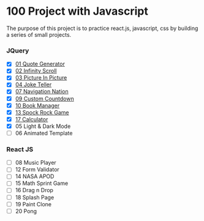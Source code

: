 # 100 Project with Javascript

The purpose of this project is to practice react.js, javascript, css by building a series of small projects.

### JQuery
- [X] [01 Quote Generator](https://github.com/krr0ption/frontend-practice/tree/main/qoute-generator)
- [X] [02 Infinity Scroll](https://github.com/Krr0ptioN/frontend-practice/tree/main/infinite-scroll)
- [X] [03 Picture In Picture](https://github.com/Krr0ptioN/frontend-practice/tree/main/picture-in-picture)
- [X] [04 Joke Teller](https://github.com/Krr0ptioN/frontend-practice/tree/main/joke-teller)
- [X] [07 Navigation Nation](https://github.com/Krr0ptioN/frontend-practice/tree/main/navigation-notion)
- [X] [09 Custom Countdown](https://github.com/Krr0ptioN/frontend-practice/tree/main/custom-countdown)
- [X] [10 Book Manager](https://github.com/Krr0ptioN/frontend-practice/tree/main/bookmark-manager)
- [X] [13 Spock Rock Game](https://github.com/Krr0ptioN/frontend-practice/tree/main/spock-rock-game)
- [X] [17 Calculator](https://github.com/Krr0ptioN/frontend-practice/tree/main/calculator)
- [X] 05 Light & Dark Mode
- [ ] 06 Animated Template
### React JS
- [ ] 08 Music Player
- [ ] 12 Form Validator
- [ ] 14 NASA APOD
- [ ] 15 Math Sprint Game
- [ ] 16 Drag n Drop
- [ ] 18 Splash Page 
- [ ] 19 Paint Clone
- [ ] 20 Pong
